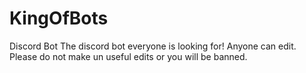 # KingOfBots
Discord Bot
The discord bot everyone is looking for!
Anyone can edit. Please do not make un useful edits or you will be banned.
